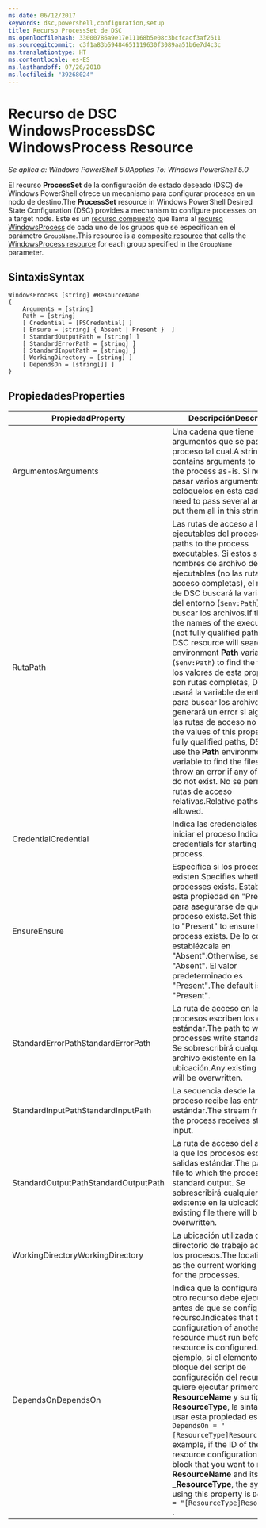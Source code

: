 ```yaml
---
ms.date: 06/12/2017
keywords: dsc,powershell,configuration,setup
title: Recurso ProcessSet de DSC
ms.openlocfilehash: 33000786a9e17e11168b5e08c3bcfcacf3af2611
ms.sourcegitcommit: c3f1a83b59484651119630f3089aa51b6e7d4c3c
ms.translationtype: HT
ms.contentlocale: es-ES
ms.lasthandoff: 07/26/2018
ms.locfileid: "39268024"
---
```

# <a name="dsc-windowsprocess-resource"></a><span data-ttu-id="a9016-103">Recurso de DSC WindowsProcess</span><span class="sxs-lookup"><span data-stu-id="a9016-103">DSC WindowsProcess Resource</span></span>

<span data-ttu-id="a9016-104">_Se aplica a: Windows PowerShell 5.0_</span><span class="sxs-lookup"><span data-stu-id="a9016-104">_Applies To: Windows PowerShell 5.0_</span></span>

<span data-ttu-id="a9016-105">El recurso **ProcessSet** de la configuración de estado deseado (DSC) de Windows PowerShell ofrece un mecanismo para configurar procesos en un nodo de destino.</span><span class="sxs-lookup"><span data-stu-id="a9016-105">The **ProcessSet** resource in Windows PowerShell Desired State Configuration (DSC) provides a mechanism to configure processes on a target node.</span></span> <span data-ttu-id="a9016-106">Este es un [recurso compuesto](authoringResourceComposite.md) que llama al [recurso WindowsProcess](windowsProcessResource.md) de cada uno de los grupos que se especifican en el parámetro `GroupName`.</span><span class="sxs-lookup"><span data-stu-id="a9016-106">This resource is a [composite resource](authoringResourceComposite.md) that calls the [WindowsProcess resource](windowsProcessResource.md) for each group specified in the `GroupName` parameter.</span></span>

## <a name="syntax"></a><span data-ttu-id="a9016-107">Sintaxis</span><span class="sxs-lookup"><span data-stu-id="a9016-107">Syntax</span></span>

```
WindowsProcess [string] #ResourceName
{
    Arguments = [string]
    Path = [string]
    [ Credential = [PSCredential] ]
    [ Ensure = [string] { Absent | Present }  ]
    [ StandardOutputPath = [string] ]
    [ StandardErrorPath = [string] ]
    [ StandardInputPath = [string] ]
    [ WorkingDirectory = [string] ]
    [ DependsOn = [string[]] ]
}
```

## <a name="properties"></a><span data-ttu-id="a9016-108">Propiedades</span><span class="sxs-lookup"><span data-stu-id="a9016-108">Properties</span></span>

| <span data-ttu-id="a9016-109">Propiedad</span><span class="sxs-lookup"><span data-stu-id="a9016-109">Property</span></span> | <span data-ttu-id="a9016-110">Descripción</span><span class="sxs-lookup"><span data-stu-id="a9016-110">Description</span></span> |
| --- | --- |
| <span data-ttu-id="a9016-111">Argumentos</span><span class="sxs-lookup"><span data-stu-id="a9016-111">Arguments</span></span>| <span data-ttu-id="a9016-112">Una cadena que tiene argumentos que se pasa al proceso tal cual.</span><span class="sxs-lookup"><span data-stu-id="a9016-112">A string that contains arguments to pass to the process as-is.</span></span> <span data-ttu-id="a9016-113">Si necesita pasar varios argumentos, colóquelos en esta cadena.</span><span class="sxs-lookup"><span data-stu-id="a9016-113">If you need to pass several arguments, put them all in this string.</span></span>|
| <span data-ttu-id="a9016-114">Ruta</span><span class="sxs-lookup"><span data-stu-id="a9016-114">Path</span></span>| <span data-ttu-id="a9016-115">Las rutas de acceso a los ejecutables del proceso.</span><span class="sxs-lookup"><span data-stu-id="a9016-115">The paths to the process executables.</span></span> <span data-ttu-id="a9016-116">Si estos son los nombres de archivo de los ejecutables (no las rutas de acceso completas), el recurso de DSC buscará la variable **Path** del entorno (`$env:Path`) para buscar los archivos.</span><span class="sxs-lookup"><span data-stu-id="a9016-116">If these are the names of the executable files (not fully qualified paths), the DSC resource will search the environment **Path** variable (`$env:Path`) to find the files.</span></span> <span data-ttu-id="a9016-117">Si los valores de esta propiedad son rutas completas, DSC no usará la variable de entorno **Path** para buscar los archivos y generará un error si alguna de las rutas de acceso no existe.</span><span class="sxs-lookup"><span data-stu-id="a9016-117">If the values of this property are fully qualified paths, DSC will not use the **Path** environment variable to find the files, and will throw an error if any of the paths do not exist.</span></span> <span data-ttu-id="a9016-118">No se permiten rutas de acceso relativas.</span><span class="sxs-lookup"><span data-stu-id="a9016-118">Relative paths are not allowed.</span></span>|
| <span data-ttu-id="a9016-119">Credential</span><span class="sxs-lookup"><span data-stu-id="a9016-119">Credential</span></span>| <span data-ttu-id="a9016-120">Indica las credenciales para iniciar el proceso.</span><span class="sxs-lookup"><span data-stu-id="a9016-120">Indicates the credentials for starting the process.</span></span>|
| <span data-ttu-id="a9016-121">Ensure</span><span class="sxs-lookup"><span data-stu-id="a9016-121">Ensure</span></span>| <span data-ttu-id="a9016-122">Especifica si los procesos existen.</span><span class="sxs-lookup"><span data-stu-id="a9016-122">Specifies whether the processes exists.</span></span> <span data-ttu-id="a9016-123">Establezca esta propiedad en "Present" para asegurarse de que el proceso exista.</span><span class="sxs-lookup"><span data-stu-id="a9016-123">Set this property to "Present" to ensure that the process exists.</span></span> <span data-ttu-id="a9016-124">De lo contrario, establézcala en "Absent".</span><span class="sxs-lookup"><span data-stu-id="a9016-124">Otherwise, set it to "Absent".</span></span> <span data-ttu-id="a9016-125">El valor predeterminado es "Present".</span><span class="sxs-lookup"><span data-stu-id="a9016-125">The default is "Present".</span></span>|
| <span data-ttu-id="a9016-126">StandardErrorPath</span><span class="sxs-lookup"><span data-stu-id="a9016-126">StandardErrorPath</span></span>| <span data-ttu-id="a9016-127">La ruta de acceso en la que los procesos escriben los errores estándar.</span><span class="sxs-lookup"><span data-stu-id="a9016-127">The path to which the processes write standard error.</span></span> <span data-ttu-id="a9016-128">Se sobrescribirá cualquier archivo existente en la ubicación.</span><span class="sxs-lookup"><span data-stu-id="a9016-128">Any existing file there will be overwritten.</span></span>|
| <span data-ttu-id="a9016-129">StandardInputPath</span><span class="sxs-lookup"><span data-stu-id="a9016-129">StandardInputPath</span></span>| <span data-ttu-id="a9016-130">La secuencia desde la que el proceso recibe las entradas estándar.</span><span class="sxs-lookup"><span data-stu-id="a9016-130">The stream from which the process receives standard input.</span></span>|
| <span data-ttu-id="a9016-131">StandardOutputPath</span><span class="sxs-lookup"><span data-stu-id="a9016-131">StandardOutputPath</span></span>| <span data-ttu-id="a9016-132">La ruta de acceso del archivo en la que los procesos escriben las salidas estándar.</span><span class="sxs-lookup"><span data-stu-id="a9016-132">The path of the file to which the processes write standard output.</span></span> <span data-ttu-id="a9016-133">Se sobrescribirá cualquier archivo existente en la ubicación.</span><span class="sxs-lookup"><span data-stu-id="a9016-133">Any existing file there will be overwritten.</span></span>|
| <span data-ttu-id="a9016-134">WorkingDirectory</span><span class="sxs-lookup"><span data-stu-id="a9016-134">WorkingDirectory</span></span>| <span data-ttu-id="a9016-135">La ubicación utilizada como directorio de trabajo actual de los procesos.</span><span class="sxs-lookup"><span data-stu-id="a9016-135">The location used as the current working directory for the processes.</span></span>|
| <span data-ttu-id="a9016-136">DependsOn</span><span class="sxs-lookup"><span data-stu-id="a9016-136">DependsOn</span></span> | <span data-ttu-id="a9016-137">Indica que la configuración de otro recurso debe ejecutarse antes de que se configure este recurso.</span><span class="sxs-lookup"><span data-stu-id="a9016-137">Indicates that the configuration of another resource must run before this resource is configured.</span></span> <span data-ttu-id="a9016-138">Por ejemplo, si el elemento ID del bloque del script de configuración del recurso que quiere ejecutar primero es **ResourceName** y su tipo es **ResourceType**, la sintaxis para usar esta propiedad es `DependsOn = "[ResourceType]ResourceName"`.</span><span class="sxs-lookup"><span data-stu-id="a9016-138">For example, if the ID of the resource configuration script block that you want to run first is **ResourceName** and its type is **_ResourceType**, the syntax for using this property is `DependsOn = "[ResourceType]ResourceName"` .</span></span>|